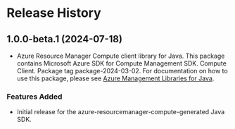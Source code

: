 # Release History

## 1.0.0-beta.1 (2024-07-18)

- Azure Resource Manager Compute client library for Java. This package contains Microsoft Azure SDK for Compute Management SDK. Compute Client. Package tag package-2024-03-02. For documentation on how to use this package, please see [Azure Management Libraries for Java](https://aka.ms/azsdk/java/mgmt).
### Features Added

- Initial release for the azure-resourcemanager-compute-generated Java SDK.
